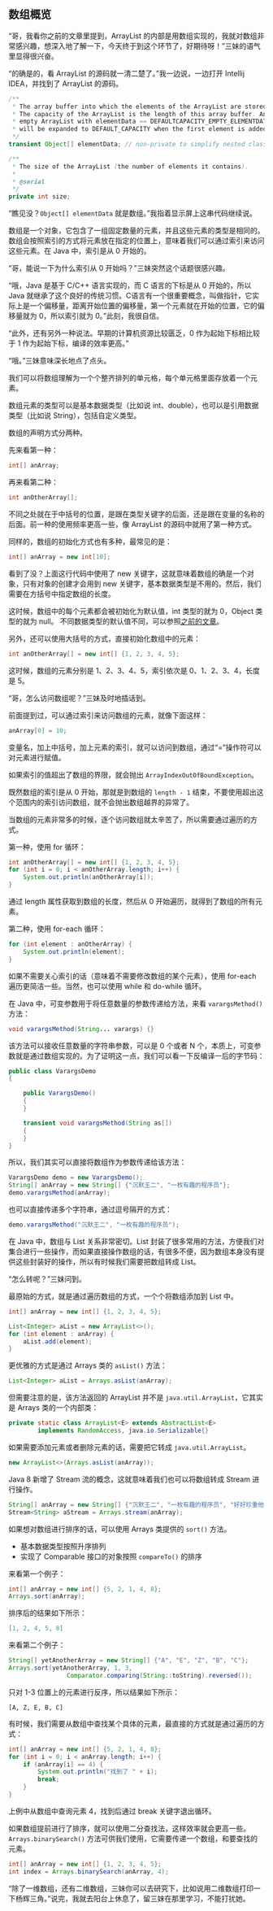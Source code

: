 ## 数组概览

“哥，我看你之前的文章里提到，ArrayList 的内部是用数组实现的，我就对数组非常感兴趣，想深入地了解一下，今天终于到这个环节了，好期待呀！”三妹的语气里显得很兴奋。

“的确是的，看 ArrayList 的源码就一清二楚了。”我一边说，一边打开 Intellij IDEA，并找到了 ArrayList 的源码。

```java
/**
 * The array buffer into which the elements of the ArrayList are stored.
 * The capacity of the ArrayList is the length of this array buffer. Any
 * empty ArrayList with elementData == DEFAULTCAPACITY_EMPTY_ELEMENTDATA
 * will be expanded to DEFAULT_CAPACITY when the first element is added.
 */
transient Object[] elementData; // non-private to simplify nested class access

/**
 * The size of the ArrayList (the number of elements it contains).
 *
 * @serial
 */
private int size;
```

“瞧见没？`Object[] elementData` 就是数组。”我指着显示屏上这串代码继续说。

数组是一个对象，它包含了一组固定数量的元素，并且这些元素的类型是相同的。数组会按照索引的方式将元素放在指定的位置上，意味着我们可以通过索引来访问这些元素。在 Java 中，索引是从 0 开始的。

“哥，能说一下为什么索引从 0 开始吗？”三妹突然这个话题很感兴趣。

“哦，Java 是基于 C/C++ 语言实现的，而 C 语言的下标是从 0 开始的，所以 Java 就继承了这个良好的传统习惯。C语言有一个很重要概念，叫做指针，它实际上是一个偏移量，距离开始位置的偏移量，第一个元素就在开始的位置，它的偏移量就为 0，所以索引就为 0。”此刻，我很自信。

“此外，还有另外一种说法。早期的计算机资源比较匮乏，0 作为起始下标相比较于 1 作为起始下标，编译的效率更高。”

“哦。”三妹意味深长地点了点头。 

我们可以将数组理解为一个个整齐排列的单元格，每个单元格里面存放着一个元素。

数组元素的类型可以是基本数据类型（比如说 int、double），也可以是引用数据类型（比如说 String），包括自定义类型。

数组的声明方式分两种。

先来看第一种：

```java
int[] anArray;
```

再来看第二种：

```java
int anOtherArray[];
```

不同之处就在于中括号的位置，是跟在类型关键字的后面，还是跟在变量的名称的后面。前一种的使用频率更高一些，像 ArrayList 的源码中就用了第一种方式。

同样的，数组的初始化方式也有多种，最常见的是：

```java
int[] anArray = new int[10];
```

看到了没？上面这行代码中使用了 new 关键字，这就意味着数组的确是一个对象，只有对象的创建才会用到 new 关键字，基本数据类型是不用的。然后，我们需要在方括号中指定数组的长度。

这时候，数组中的每个元素都会被初始化为默认值，int 类型的就为 0，Object 类型的就为 null。 不同数据类型的默认值不同，可以参照[之前的文章](https://mp.weixin.qq.com/s/twim3w_dp5ctCigjLGIbFw)。

另外，还可以使用大括号的方式，直接初始化数组中的元素：

```java
int anOtherArray[] = new int[] {1, 2, 3, 4, 5};
```

这时候，数组的元素分别是 1、2、3、4、5，索引依次是 0、1、2、3、4，长度是 5。

“哥，怎么访问数组呢？”三妹及时地插话到。

前面提到过，可以通过索引来访问数组的元素，就像下面这样：

```java
anArray[0] = 10;
```

变量名，加上中括号，加上元素的索引，就可以访问到数组，通过“=”操作符可以对元素进行赋值。

如果索引的值超出了数组的界限，就会抛出 `ArrayIndexOutOfBoundException`。

既然数组的索引是从 0 开始，那就是到数组的 `length - 1` 结束，不要使用超出这个范围内的索引访问数组，就不会抛出数组越界的异常了。 

当数组的元素非常多的时候，逐个访问数组就太辛苦了，所以需要通过遍历的方式。

第一种，使用 for 循环：

```java
int anOtherArray[] = new int[] {1, 2, 3, 4, 5};
for (int i = 0; i < anOtherArray.length; i++) {
    System.out.println(anOtherArray[i]);
}
```

通过 length 属性获取到数组的长度，然后从 0 开始遍历，就得到了数组的所有元素。

第二种，使用 for-each 循环：

```java
for (int element : anOtherArray) {
    System.out.println(element);
}
```

如果不需要关心索引的话（意味着不需要修改数组的某个元素），使用 for-each 遍历更简洁一些。当然，也可以使用 while 和 do-while 循环。

在 Java 中，可变参数用于将任意数量的参数传递给方法，来看 `varargsMethod()` 方法：

```java
void varargsMethod(String... varargs) {}
```

该方法可以接收任意数量的字符串参数，可以是 0 个或者 N 个，本质上，可变参数就是通过数组实现的。为了证明这一点，我们可以看一下反编译一后的字节码：

```java
public class VarargsDemo
{

    public VarargsDemo()
    {
    }

    transient void varargsMethod(String as[])
    {
    }
}
```

所以，我们其实可以直接将数组作为参数传递给该方法：

```java
VarargsDemo demo = new VarargsDemo();
String[] anArray = new String[] {"沉默王二", "一枚有趣的程序员"};
demo.varargsMethod(anArray);
```

也可以直接传递多个字符串，通过逗号隔开的方式：

```java
demo.varargsMethod("沉默王二", "一枚有趣的程序员");
```

在 Java 中，数组与 List 关系非常密切。List 封装了很多常用的方法，方便我们对集合进行一些操作，而如果直接操作数组的话，有很多不便，因为数组本身没有提供这些封装好的操作，所以有时候我们需要把数组转成 List。

“怎么转呢？”三妹问到。

最原始的方式，就是通过遍历数组的方式，一个个将数组添加到 List 中。

```java
int[] anArray = new int[] {1, 2, 3, 4, 5};

List<Integer> aList = new ArrayList<>();
for (int element : anArray) {
    aList.add(element);
}
```

更优雅的方式是通过 Arrays 类的 `asList()` 方法：

```java
List<Integer> aList = Arrays.asList(anArray);
```

但需要注意的是，该方法返回的 ArrayList 并不是 `java.util.ArrayList`，它其实是  Arrays 类的一个内部类：

```java
private static class ArrayList<E> extends AbstractList<E>
        implements RandomAccess, java.io.Serializable{}
```

如果需要添加元素或者删除元素的话，需要把它转成 `java.util.ArrayList`。

```java
new ArrayList<>(Arrays.asList(anArray));
```

Java 8 新增了 Stream 流的概念，这就意味着我们也可以将数组转成 Stream 进行操作。

```java
String[] anArray = new String[] {"沉默王二", "一枚有趣的程序员", "好好珍重他"};
Stream<String> aStream = Arrays.stream(anArray);
```


如果想对数组进行排序的话，可以使用 Arrays 类提供的 `sort()` 方法。

- 基本数据类型按照升序排列
- 实现了 Comparable 接口的对象按照 `compareTo()` 的排序

来看第一个例子：

```java
int[] anArray = new int[] {5, 2, 1, 4, 8};
Arrays.sort(anArray);
```

排序后的结果如下所示：

```java
[1, 2, 4, 5, 8]
```

来看第二个例子：

```java
String[] yetAnotherArray = new String[] {"A", "E", "Z", "B", "C"};
Arrays.sort(yetAnotherArray, 1, 3,
                Comparator.comparing(String::toString).reversed());
```

只对 1-3 位置上的元素进行反序，所以结果如下所示：

```
[A, Z, E, B, C]
```

有时候，我们需要从数组中查找某个具体的元素，最直接的方式就是通过遍历的方式：

```java
int[] anArray = new int[] {5, 2, 1, 4, 8};
for (int i = 0; i < anArray.length; i++) {
    if (anArray[i] == 4) {
        System.out.println("找到了 " + i);
        break;
    }
}
```

上例中从数组中查询元素 4，找到后通过 break 关键字退出循环。

如果数组提前进行了排序，就可以使用二分查找法，这样效率就会更高一些。`Arrays.binarySearch()` 方法可供我们使用，它需要传递一个数组，和要查找的元素。

```java
int[] anArray = new int[] {1, 2, 3, 4, 5};
int index = Arrays.binarySearch(anArray, 4);
```

“除了一维数组，还有二维数组，三妹你可以去研究下，比如说用二维数组打印一下杨辉三角。”说完，我就去阳台上休息了，留三妹在那里学习，不能打扰她。
